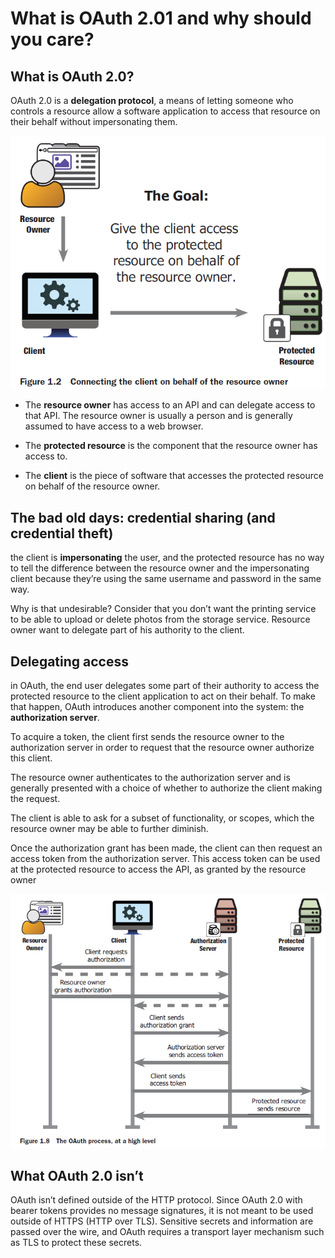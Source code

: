 # What is OAuth 2.01 and why should you care?

## What is OAuth 2.0?

OAuth 2.0 is a **delegation protocol**, a means of letting someone who controls a resource allow a software application to access that resource on their behalf without impersonating them.

<img src="https://github.com/KiraDiShira/OAuth2/blob/master/FirstSteps/Images/fs1.PNG" />

* The **resource owner** has access to an API and can delegate access to that API. The resource owner is usually a person and is generally assumed to have access to a web browser.

* The **protected resource** is the component that the resource owner has access to.

* The **client** is the piece of software that accesses the protected resource on behalf of the resource owner.

## The bad old days: credential sharing (and credential theft)

the client is **impersonating** the user, and the protected resource has no way to tell the difference between the resource owner and the impersonating client because they’re using the same username and password in the same way.

Why is that undesirable? Consider that you don’t want the printing service to be able to upload or delete photos from the storage service. Resource owner want to delegate part of his authority to the client.

## Delegating access

in OAuth, the end user delegates some part of their authority to access the protected resource to the client application to act on their behalf. To make that happen, OAuth introduces another component into the system: the **authorization server**.

To acquire a token, the client first sends the resource owner to the authorization server in order to request that the resource owner authorize this client. 

The resource owner authenticates to the authorization server and is generally presented with a choice of whether to authorize the client making the request. 

The client is able to ask for a subset of functionality, or scopes, which the resource owner may be able to further diminish. 

Once the authorization grant has been made, the client can then request an access token from the authorization server. This access token can be used at the protected resource to access the API, as granted by the resource owner

<img src="https://github.com/KiraDiShira/OAuth2/blob/master/FirstSteps/Images/fs2.PNG" />

## What OAuth 2.0 isn’t

OAuth isn’t defined outside of the HTTP protocol. Since OAuth 2.0 with bearer tokens provides no message signatures, it is not meant to be used outside of HTTPS (HTTP over TLS). Sensitive secrets and information are passed over the wire, and OAuth requires a transport layer mechanism such as TLS to protect these secrets.

